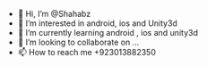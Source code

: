 - 👋 Hi, I’m @Shahabz
- 👀 I’m interested in android, ios and Unity3d
- 🌱 I’m currently learning android , ios and unity3d
- 💞️ I’m looking to collaborate on ...
- 📫 How to reach me +923013882350

<!---
Shahabz/Shahabz is a ✨ special ✨ repository because its `README.md` (this file) appears on your GitHub profile.
You can click the Preview link to take a look at your changes.
--->
